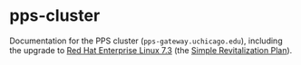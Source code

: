# pps-cluster

Documentation for the PPS cluster (`pps-gateway.uchicago.edu`),
including the upgrade to [Red Hat Enterprise
Linux 7.3](http://rhn.redhat.com/errata/RHSA-2016-2574.html)
(the [Simple Revitalization Plan](upgrade/README.md)).

